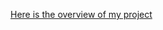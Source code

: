 [Here is the overview of my project](https://drive.google.com/file/d/1OdjxoOQ15fIM0WqPFGZjyAbMMv7P86aI/view?usp=drive_link)
